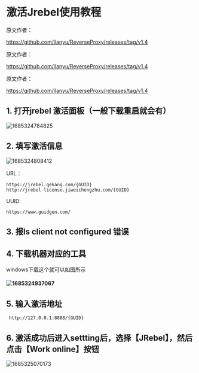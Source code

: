 # 激活Jrebel使用教程

原文作者： 

https://github.com/ilanyu/ReverseProxy/releases/tag/v1.4

原文作者： 

https://github.com/ilanyu/ReverseProxy/releases/tag/v1.4

原文作者： 

https://github.com/ilanyu/ReverseProxy/releases/tag/v1.4





## 1. 打开jrebel 激活面板（一般下载重启就会有）

![1685324784825](C:\Users\Administrator\AppData\Roaming\Typora\typora-user-images\1685324784825.png)



## 2. 填写激活信息

![1685324808412](C:\Users\Administrator\AppData\Roaming\Typora\typora-user-images\1685324808412.png)

URL：

```text
https://jrebel.qekang.com/{GUID}
http://jrebel-license.jiweichengzhu.com/{GUID}
```

UUID:

```text
https://www.guidgen.com/
```



## 3. 报ls client not configured 错误

## 4. 下载机器对应的工具 

windows下载这个就可以如图所示

#### ![1685324937067](C:\Users\Administrator\AppData\Roaming\Typora\typora-user-images\1685324937067.png)

## 5. 输入激活地址

```text
 http://127.0.0.1:8888/{GUID}
```

## 6. 激活成功后进入settting后，选择【JRebel】，然后点击【Work online】按钮

![1685325070173](C:\Users\Administrator\AppData\Roaming\Typora\typora-user-images\1685325070173.png)

